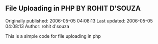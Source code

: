 ## File Uploading in PHP BY ROHIT D'SOUZA 
Originally published: 2006-05-05 04:08:13 
Last updated: 2006-05-05 04:08:13 
Author: rohit d'souza 
 
This is a simple code for file uploading in php